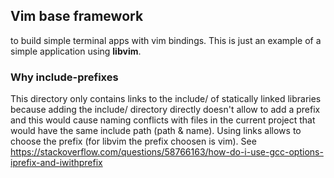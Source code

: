 
## Vim base framework
to build simple terminal apps with vim bindings.
This is just an example of a simple application using **libvim**.

### Why include-prefixes
This directory only contains links to the include/ of statically linked libraries because adding the include/ directory directly doesn't allow to add a prefix and this would cause naming conflicts with files in the current project that would have the same include path (path & name).
Using links allows to choose the prefix (for libvim the prefix choosen is vim).
See https://stackoverflow.com/questions/58766163/how-do-i-use-gcc-options-iprefix-and-iwithprefix

